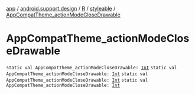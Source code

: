 [app](../../../index.md) / [android.support.design](../../index.md) / [R](../index.md) / [styleable](index.md) / [AppCompatTheme_actionModeCloseDrawable](.)

# AppCompatTheme_actionModeCloseDrawable

`static val AppCompatTheme_actionModeCloseDrawable: `[`Int`](https://kotlinlang.org/api/latest/jvm/stdlib/kotlin/-int/index.html)
`static val AppCompatTheme_actionModeCloseDrawable: `[`Int`](https://kotlinlang.org/api/latest/jvm/stdlib/kotlin/-int/index.html)
`static val AppCompatTheme_actionModeCloseDrawable: `[`Int`](https://kotlinlang.org/api/latest/jvm/stdlib/kotlin/-int/index.html)
`static val AppCompatTheme_actionModeCloseDrawable: `[`Int`](https://kotlinlang.org/api/latest/jvm/stdlib/kotlin/-int/index.html)
